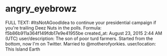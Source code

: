 # angry_eyebrowz

FULL TEXT: #ItsNotAGoodIdea to continue your presidential campaign if you're trailing Deez Nuts in the polls.
Formula: f5b86b911a364f149fdb17e9e41955be
created_at: August 23, 2015 2:44 AM (UTC)
user/description: The son of poor turd farmers. Started from the bottom, now I'm on Twitter. Married to @motherofyorkies.
user/location: This Island Earth